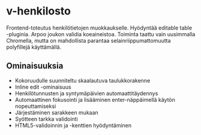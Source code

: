 # v-henkilosto

Frontend-toteutus henkilötietojen muokkaukselle. Hyödyntää editable table -pluginia.
Arpoo joukon validia koeaineistoa. Toiminta taattu vain uusimmalla Chromella, mutta on
mahdollista parantaa selainriippumattomuutta polyfillejä käyttämällä.

## Ominaisuuksia

- Kokoruudulle suunniteltu skaalautuva taulukkorakenne
- Inline edit -ominaisuus
- Henkilötunnusten ja syntymäpäivien automaattitäydennys
- Automaattinen fokusointi ja lisääminen enter-näppäimellä käytön nopeuttamiseksi
- Järjestäminen sarakkeen mukaan
- Syötteen tarkka validointi
- HTML5-validoinnin ja -kenttien hyödyntäminen